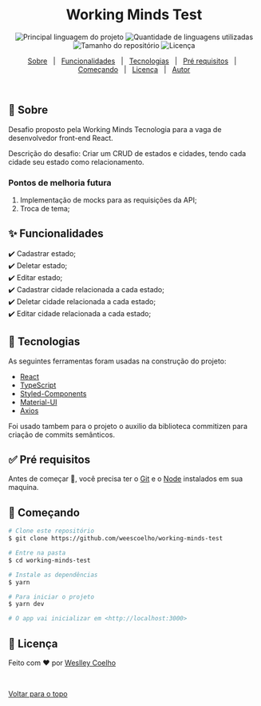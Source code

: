 <h1 align="center">Working Minds Test</h1>

<p align="center">
  <img alt="Principal linguagem do projeto" src="https://img.shields.io/github/languages/top/weescoelho/working-minds-test?color=56BEB8">

  <img alt="Quantidade de linguagens utilizadas" src="https://img.shields.io/github/languages/count/weescoelho/working-minds-test?color=56BEB8">

  <img alt="Tamanho do repositório" src="https://img.shields.io/github/repo-size/weescoelho/working-minds-test?color=56BEB8">

  <img alt="Licença" src="https://img.shields.io/github/license/weescoelho/working-minds-test?color=56BEB8">

</p>

<p align="center">
  <a href="#dart-sobre">Sobre</a> &#xa0; | &#xa0; 
  <a href="#sparkles-funcionalidades">Funcionalidades</a> &#xa0; | &#xa0;
  <a href="#rocket-tecnologias">Tecnologias</a> &#xa0; | &#xa0;
  <a href="#white_check_mark-pré-requesitos">Pré requisitos</a> &#xa0; | &#xa0;
  <a href="#checkered_flag-começando">Começando</a> &#xa0; | &#xa0;
  <a href="#memo-licença">Licença</a> &#xa0; | &#xa0;
  <a href="https://github.com/weescoelho" target="_blank">Autor</a>
</p>

<br>

## :dart: Sobre ##

Desafio proposto pela Working Minds Tecnologia para a vaga de desenvolvedor front-end React.

Descrição do desafio:
Criar um CRUD de estados e cidades, tendo cada cidade seu estado como relacionamento.

### Pontos de melhoria futura
1. Implementação de mocks para as requisições da API;
2. Troca de tema;

## :sparkles: Funcionalidades ##

:heavy_check_mark: Cadastrar estado;\
:heavy_check_mark: Deletar estado;\
:heavy_check_mark: Editar estado;\
:heavy_check_mark: Cadastrar cidade relacionada a cada estado;\
:heavy_check_mark: Deletar cidade relacionada a cada estado;\
:heavy_check_mark: Editar cidade relacionada a cada estado;

## :rocket: Tecnologias ##

As seguintes ferramentas foram usadas na construção do projeto:

- [React](https://pt-br.reactjs.org/)
- [TypeScript](https://www.typescriptlang.org/)
- [Styled-Components](https://styled-components.com/)
- [Material-UI](https://material-ui.com/)
- [Axios](https://axios-http.com/)

Foi usado tambem para o projeto o auxilio da biblioteca commitizen para criação de commits semânticos.

## :white_check_mark: Pré requisitos ##

Antes de começar :checkered_flag:, você precisa ter o [Git](https://git-scm.com) e o [Node](https://nodejs.org/en/) instalados em sua maquina.

## :checkered_flag: Começando ##

```bash
# Clone este repositório
$ git clone https://github.com/weescoelho/working-minds-test

# Entre na pasta
$ cd working-minds-test

# Instale as dependências
$ yarn

# Para iniciar o projeto
$ yarn dev

# O app vai inicializar em <http://localhost:3000>
```

## :memo: Licença ##

Feito com :heart: por <a href="https://github.com/weescoelho" target="_blank">Weslley Coelho</a>

&#xa0;

<a href="#top">Voltar para o topo</a>
